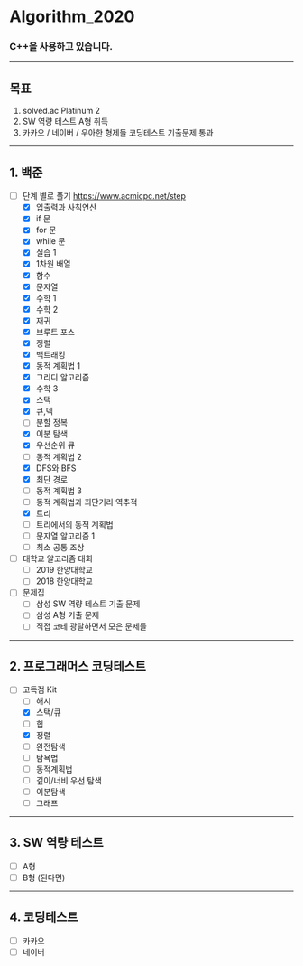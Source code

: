 # Algorithm_2020 
### C++을 사용하고 있습니다.
---------------------
## 목표
1. solved.ac Platinum 2
2. SW 역량 테스트 A형 취득
3. 카카오 / 네이버 / 우아한 형제들 코딩테스트 기출문제 통과
-----------------------
## 1. 백준
- [ ] 단계 별로 풀기 https://www.acmicpc.net/step
	- [x] 입출력과 사칙연산
	- [x] if 문
	- [x] for 문
	- [x] while 문
	- [x] 실습 1
	- [x] 1차원 배열
	- [x] 함수
	- [x] 문자열
	- [x] 수학 1
	- [x] 수학 2
	- [x] 재귀
	- [x] 브루트 포스
	- [x] 정렬
	- [x] 백트래킹
	- [x] 동적 계획법 1
	- [x] 그리디 알고리즘
	- [x] 수학 3
	- [x] 스택
	- [x] 큐,덱
	- [ ] 분할 정복
	- [x] 이분 탐색
	- [x] 우선순위 큐
	- [ ] 동적 계획법 2
	- [x] DFS와 BFS
	- [x] 최단 경로
	- [ ] 동적 계획법 3
	- [ ] 동적 계획법과 최단거리 역추적
	- [x] 트리
	- [ ] 트리에서의 동적 계획법
	- [ ] 문자열 알고리즘 1
	- [ ] 최소 공통 조상
- [ ] 대학교 알고리즘 대회
	- [ ] 2019 한양대학교
	- [ ] 2018 한양대학교
- [ ] 문제집
	- [ ] 삼성 SW 역량 테스트 기출 문제
	- [ ] 삼성 A형 기출 문제
	- [ ] 직접 코테 광탈하면서 모은 문제들
 -------------------------
 ## 2. 프로그래머스 코딩테스트
 -[ ] 고득점 Kit
	- [ ] 해시
	- [x] 스택/큐
	- [ ] 힙
	- [x] 정렬
	- [ ] 완전탐색
	- [ ] 탐욕법
	- [ ] 동적계획법
	- [ ] 깊이/너비 우선 탐색
	- [ ] 이분탐색
	- [ ] 그래프
 -------------------------
 ## 3. SW 역량 테스트
- [ ] A형
- [ ] B형 (된다면)
---------------------------
## 4. 코딩테스트
- [ ] 카카오
- [ ] 네이버